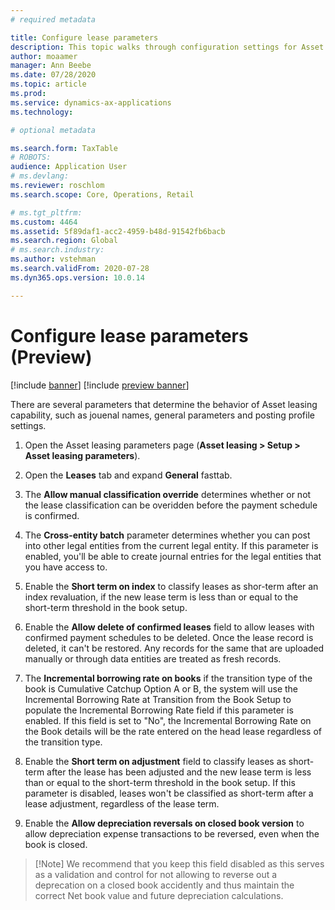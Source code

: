 ```yaml
---
# required metadata

title: Configure lease parameters
description: This topic walks through configuration settings for Asset leasing, such as security information and accounting settings.
author: moaamer
manager: Ann Beebe
ms.date: 07/28/2020
ms.topic: article
ms.prod: 
ms.service: dynamics-ax-applications
ms.technology: 

# optional metadata

ms.search.form: TaxTable
# ROBOTS: 
audience: Application User
# ms.devlang: 
ms.reviewer: roschlom
ms.search.scope: Core, Operations, Retail

# ms.tgt_pltfrm: 
ms.custom: 4464
ms.assetid: 5f89daf1-acc2-4959-b48d-91542fb6bacb
ms.search.region: Global
# ms.search.industry: 
ms.author: vstehman
ms.search.validFrom: 2020-07-28
ms.dyn365.ops.version: 10.0.14

---
```


# Configure lease parameters (Preview)

[!include [banner](../includes/banner.md)]
[!include [preview banner](../includes/preview-banner.md)]

There are several parameters that determine the behavior of Asset leasing capability, such as jouenal names, general parameters and posting profile settings.

1.	Open the Asset leasing parameters page (**Asset leasing > Setup > Asset leasing parameters**).

2.	Open the **Leases** tab and expand **General** fasttab. 

3.	The **Allow manual classification override** determines whether or not the lease classification can be overidden before the payment schedule is confirmed.

4.	The **Cross-entity batch** parameter determines whether you can post into other legal entities from the current legal entity. If this parameter is enabled, you'll be able to create journal entries for the legal entities that you have access to.

5. Enable the **Short term on index** to classify leases as shor-term after an index revaluation, if the new lease term is less than or equal to the short-term threshold in the book setup.

6.	Enable the **Allow delete of confirmed leases** field to allow leases with confirmed payment schedules to be deleted. Once the lease record is deleted, it can't be restored. Any records for the same that are uploaded manually or through data entities are treated as fresh records.

7. The **Incremental borrowing rate on books** if the transition type of the book is Cumulative Catchup Option A or B, the system will use the Incremental Borrowing Rate at Transition from the Book Setup to populate the Incremental Borrowing Rate field if this parameter is enabled. If this field is set to "No", the Incremental Borrowing Rate on the Book details will be the rate entered on the head lease regardless of the transition type.

8. Enable the **Short term on adjustment** field to classify leases as short-term after the lease has been adjusted and the new lease term is less than or equal to the short-term threshold in the book setup. If this parameter is disabled, leases won't be classified as short-term after a lease adjustment, regardless of the lease term.	

9.	Enable the **Allow depreciation reversals on closed book version** to allow depreciation expense transactions to be reversed, even when the book is closed.
 	
 >  [!Note]
 >  We recommend that you keep this field disabled as this serves as a validation and control for not allowing to reverse out a deprecation on a closed book accidently and thus maintain the correct Net book value and future depreciation calculations.



